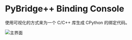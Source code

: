 ﻿PyBridge++ Binding Console
=====

使用可视化的方式来为一个 C/C++ 库生成 CPython 的绑定代码。

![主界面](https://raw.githubusercontent.com/vanxining/pbpp/master/Docs/Console.png)